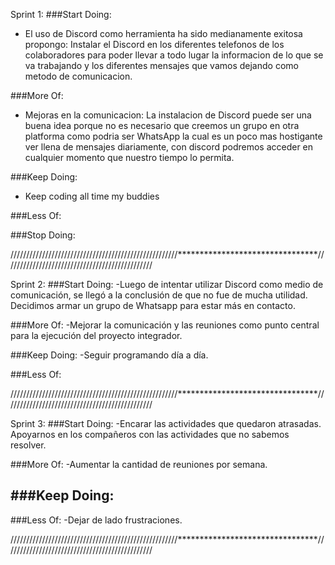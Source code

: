Sprint 1:
###Start Doing:
- El uso de Discord como herramienta ha sido medianamente exitosa propongo: Instalar el Discord en los diferentes telefonos de los colaboradores para poder llevar a todo lugar la informacion de lo que se va trabajando y los diferentes mensajes que vamos dejando como metodo de comunicacion.

###More Of:
- Mejoras en la comunicacion: La instalacion de Discord puede ser una buena idea porque no es necesario que creemos un grupo en otra platforma como podria ser WhatsApp la cual es un poco mas hostigante ver llena de mensajes diariamente, con discord podremos acceder en cualquier momento que nuestro tiempo lo permita. 

###Keep Doing:
- Keep coding all time my buddies

###Less Of:


###Stop Doing:

/////////////////////////////////////////////////////********************************///////////////////////////////////////////////

Sprint 2:
###Start Doing: 
-Luego de intentar utilizar Discord como medio de comunicación, se llegó a la conclusión de que no fue de mucha utilidad. Decidimos armar un grupo de Whatsapp para estar más en contacto.

###More Of:
-Mejorar la comunicación y las reuniones como punto central para la ejecución del proyecto integrador.

###Keep Doing:
-Seguir programando día a día.

###Less Of:

/////////////////////////////////////////////////////********************************///////////////////////////////////////////////

Sprint 3:
###Start Doing: 
-Encarar las actividades que quedaron atrasadas. Apoyarnos en los compañeros con las actividades que no sabemos resolver.

###More Of:
-Aumentar la cantidad de reuniones por semana.

###Keep Doing:
-

###Less Of:
-Dejar de lado frustraciones.

/////////////////////////////////////////////////////********************************///////////////////////////////////////////////
